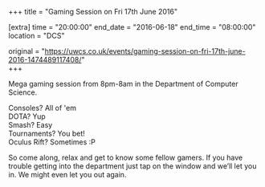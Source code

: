 +++
title = "Gaming Session on Fri 17th June 2016"

[extra]
time = "20:00:00"
end_date = "2016-06-18"
end_time = "08:00:00"
location = "DCS"

original = "https://uwcs.co.uk/events/gaming-session-on-fri-17th-june-2016-1474489117408/"    
+++

Mega gaming session from 8pm-8am in the Department of Computer Science.

Consoles? All of 'em  
DOTA? Yup  
Smash? Easy  
Tournaments? You bet\!  
Oculus Rift? Sometimes :P

So come along, relax and get to know some fellow gamers. If you have trouble getting into the department just tap on the window and we’ll let you in. We might even let you out again.

